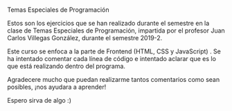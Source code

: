 # 
Temas Especiales de Programación

Estos son los ejercicios que se han realizado durante el semestre en la clase de Temas Especiales de Programación,
impartida por el profesor Juan Carlos Villegas González, durante el semestre 2019-2. 

Este curso se enfoca a la parte de Frontend (HTML, CSS y JavaScript) . Se ha intentado comentar cada línea de código e intentado aclarar que es lo que está
realizando dentro del programa. 

Agradecere mucho que puedan realizarme tantos comentarios como sean posibles, ¡nos ayudara a aprender!

Espero sirva de algo :)
